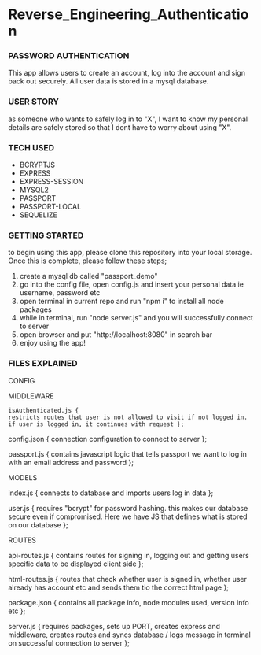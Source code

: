# Reverse_Engineering_Authentication


### PASSWORD AUTHENTICATION

This app allows users to create an account, log into the account and sign back out securely. All user data is stored in a mysql
database.


### USER STORY

as someone who wants to safely log in to "X", I want to know my personal details are safely stored so that I dont have to worry
about using "X".


### TECH USED 

- BCRYPTJS
- EXPRESS
- EXPRESS-SESSION
- MYSQL2
- PASSPORT
- PASSPORT-LOCAL
- SEQUELIZE


### GETTING STARTED

to begin using this app, please clone this repository into your local storage. Once this is complete, please follow these steps;

1. create a mysql db called "passport_demo"
2. go into the config file, open config.js and insert your personal data ie username, password etc
3. open terminal in current repo and run "npm i" to install all node packages
4. while in terminal, run "node server.js" and you will successfully connect to server
5. open browser and put "http://localhost:8080" in search bar
6. enjoy using the app!


### FILES EXPLAINED

CONFIG

  MIDDLEWARE
  
    isAuthenticated.js { 
    restricts routes that user is not allowed to visit if not logged in. if user is logged in, it continues with request };
    
  config.json {
  connection configuration to connect to server };
  
  passport.js {
  contains javascript logic that tells passport we want to log in with an email address and password };
 
MODELS

  index.js {
  connects to database and imports users log in data };
  
  user.js {
  requires "bcrypt" for password hashing. this makes our database secure even if compromised. Here we have JS that defines what is stored on our database };
  
ROUTES

  api-routes.js { 
  contains routes for signing in, logging out and getting users specific data to be displayed client side };
  
  html-routes.js {
  routes that check whether user is signed in, whether user already has account etc and sends them tio the correct html page };
  
package.json {
contains all package info, node modules used, version info etc };

server.js {
requires packages, sets up PORT, creates express and middleware, creates routes and syncs database / logs message in terminal on successful connection to server };

  
 
    
